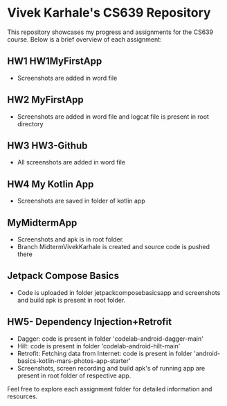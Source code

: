 # Vivek Karhale's CS639 Repository  

This repository showcases my progress and assignments for the CS639 course. Below is a brief overview of each assignment:  

## HW1 HW1MyFirstApp  
- Screenshots are added in word file  

## HW2 MyFirstApp  
- Screenshots are added in word file and logcat file is present in root directory  

## HW3 HW3-Github  
- All screenshots are added in word file  

## HW4 My Kotlin App  
- Screenshots are saved in folder of kotlin app  

## MyMidtermApp  
- Screenshots and apk is in root folder.  
- Branch MidtermVivekKarhale is created and source code is pushed there  

## Jetpack Compose Basics  
- Code is uploaded in folder jetpackcomposebasicsapp and screenshots and build apk is present in root folder.

## HW5- Dependency Injection+Retrofit  
- Dagger: code is present in folder 'codelab-android-dagger-main'  
- Hilt: code is present in folder 'codelab-android-hilt-main'  
- Retrofit: Fetching data from Internet: code is present in folder 'android-basics-kotlin-mars-photos-app-starter'  
- Screenshots, screen recording and build apk's of running app are present in root folder of respective app.  

Feel free to explore each assignment folder for detailed information and resources.  